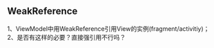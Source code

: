 
## WeakReference  

1、ViewModel中用WeakReference引用View的实例(fragment/activitiy)；    
2、是否有这样的必要？直接强引用不行吗？     
